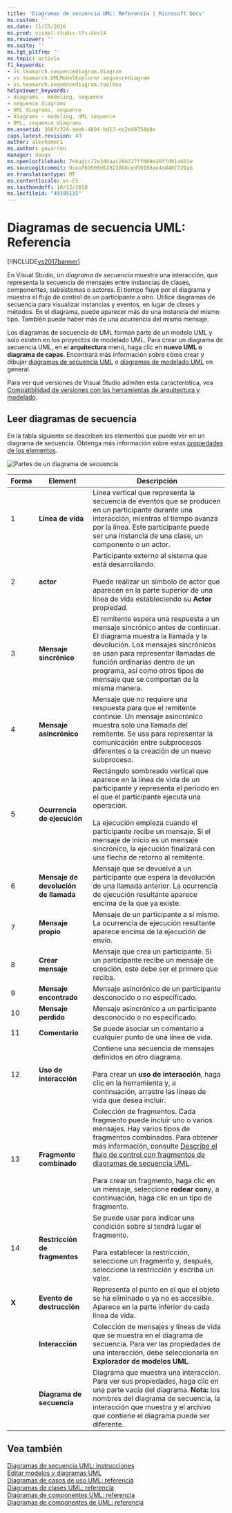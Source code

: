 ```yaml
---
title: 'Diagramas de secuencia UML: Referencia | Microsoft Docs'
ms.custom: ''
ms.date: 11/15/2016
ms.prod: visual-studio-tfs-dev14
ms.reviewer: ''
ms.suite: ''
ms.tgt_pltfrm: ''
ms.topic: article
f1_keywords:
- vs.teamarch.sequencediagram.diagram
- vs.teamarch.UMLModelExplorer.sequencediagram
- vs.teamarch.sequencediagram.toolbox
helpviewer_keywords:
- diagrams - modeling, sequence
- sequence diagrams
- UML diagrams, sequence
- diagrams - modeling, UML sequence
- UML, sequence diagrams
ms.assetid: 366fc324-aeeb-4894-bd13-ec2e40754b8e
caps.latest.revision: 43
author: alexhomer1
ms.author: gewarren
manager: douge
ms.openlocfilehash: 7ebadcc72e346aac26b227ff069e20ffd81a601e
ms.sourcegitcommit: 9ceaf69568d61023868ced59108ae4dd46f720ab
ms.translationtype: MT
ms.contentlocale: es-ES
ms.lasthandoff: 10/12/2018
ms.locfileid: "49195135"
---
```

# <a name="uml-sequence-diagrams-reference"></a>Diagramas de secuencia UML: Referencia
[!INCLUDE[vs2017banner](../includes/vs2017banner.md)]

En Visual Studio, un *diagrama de secuencia* muestra una interacción, que representa la secuencia de mensajes entre instancias de clases, componentes, subsistemas o actores. El tiempo fluye por el diagrama y muestra el flujo de control de un participante a otro. Utilice diagramas de secuencia para visualizar instancias y eventos, en lugar de clases y métodos. En el diagrama, puede aparecer más de una instancia del mismo tipo. También puede haber más de una ocurrencia del mismo mensaje.  
  
 Los diagramas de secuencia de UML forman parte de un modelo UML y solo existen en los proyectos de modelado UML. Para crear un diagrama de secuencia UML, en el **arquitectura** menú, haga clic en **nuevo UML o diagrama de capas**. Encontrará más información sobre cómo crear y dibujar [diagramas de secuencia UML](../modeling/uml-sequence-diagrams-guidelines.md) o [diagramas de modelado UML](../modeling/edit-uml-models-and-diagrams.md) en general.  
  
 Para ver qué versiones de Visual Studio admiten esta característica, vea [Compatibilidad de versiones con las herramientas de arquitectura y modelado](../modeling/what-s-new-for-design-in-visual-studio.md#VersionSupport).  
  
## <a name="reading-sequence-diagrams"></a>Leer diagramas de secuencia  
 En la tabla siguiente se describen los elementos que puede ver en un diagrama de secuencia. Obtenga más información sobre estas [propiedades de los elementos](../modeling/properties-of-elements-on-uml-sequence-diagrams.md).  
  
 ![Partes de un diagrama de secuencia](../modeling/media/uml-sequence.png "UML_Sequence")  
  
|**Forma**|**Element**|**Descripción**|  
|---------------|-----------------|---------------------|  
|1|**Línea de vida**|Línea vertical que representa la secuencia de eventos que se producen en un participante durante una interacción, mientras el tiempo avanza por la línea. Este participante puede ser una instancia de una clase, un componente o un actor.|  
|2|**actor**|Participante externo al sistema que está desarrollando.<br /><br /> Puede realizar un símbolo de actor que aparecen en la parte superior de una línea de vida estableciendo su **Actor** propiedad.|  
|3|**Mensaje sincrónico**|El remitente espera una respuesta a un mensaje sincrónico antes de continuar. El diagrama muestra la llamada y la devolución. Los mensajes sincrónicos se usan para representar llamadas de función ordinarias dentro de un programa, así como otros tipos de mensaje que se comportan de la misma manera.|  
|4|**Mensaje asincrónico**|Mensaje que no requiere una respuesta para que el remitente continúe. Un mensaje asincrónico muestra solo una llamada del remitente. Se usa para representar la comunicación entre subprocesos diferentes o la creación de un nuevo subproceso.|  
|5|**Ocurrencia de ejecución**|Rectángulo sombreado vertical que aparece en la línea de vida de un participante y representa el período en el que el participante ejecuta una operación.<br /><br /> La ejecución empieza cuando el participante recibe un mensaje. Si el mensaje de inicio es un mensaje sincrónico, la ejecución finalizará con una flecha de retorno al remitente.|  
|6|**Mensaje de devolución de llamada**|Mensaje que se devuelve a un participante que espera la devolución de una llamada anterior. La ocurrencia de ejecución resultante aparece encima de la que ya existe.|  
|7|**Mensaje propio**|Mensaje de un participante a sí mismo. La ocurrencia de ejecución resultante aparece encima de la ejecución de envío.|  
|8|**Crear mensaje**|Mensaje que crea un participante. Si un participante recibe un mensaje de creación, este debe ser el primero que reciba.|  
|9|**Mensaje encontrado**|Mensaje asincrónico de un participante desconocido o no especificado.|  
|10|**Mensaje perdido**|Mensaje asincrónico a un participante desconocido o no especificado.|  
|11|**Comentario**|Se puede asociar un comentario a cualquier punto de una línea de vida.|  
|12|**Uso de interacción**|Contiene una secuencia de mensajes definidos en otro diagrama.<br /><br /> Para crear un **uso de interacción**, haga clic en la herramienta y, a continuación, arrastre las líneas de vida que desea incluir.|  
|13|**Fragmento combinado**|Colección de fragmentos. Cada fragmento puede incluir uno o varios mensajes. Hay varios tipos de fragmentos combinados. Para obtener más información, consulte [Describe el flujo de control con fragmentos de diagramas de secuencia UML](../modeling/describe-control-flow-with-fragments-on-uml-sequence-diagrams.md).<br /><br /> Para crear un fragmento, haga clic en un mensaje, seleccione **rodear con**y, a continuación, haga clic en un tipo de fragmento.|  
|14|**Restricción de fragmentos**|Se puede usar para indicar una condición sobre si tendrá lugar el fragmento.<br /><br /> Para establecer la restricción, seleccione un fragmento y, después, seleccione la restricción y escriba un valor.|  
|**X**|**Evento de destrucción**|Representa el punto en el que el objeto se ha eliminado o ya no es accesible. Aparece en la parte inferior de cada línea de vida.|  
||**Interacción**|Colección de mensajes y líneas de vida que se muestra en el diagrama de secuencia. Para ver las propiedades de una interacción, debe seleccionarla en **Explorador de modelos UML**.|  
||**Diagrama de secuencia**|Diagrama que muestra una interacción. Para ver sus propiedades, haga clic en una parte vacía del diagrama. **Nota:** los nombres del diagrama de secuencia, la interacción que muestra y el archivo que contiene el diagrama puede ser diferente.|  
  
## <a name="see-also"></a>Vea también  
 [Diagramas de secuencia UML: instrucciones](../modeling/uml-sequence-diagrams-guidelines.md)   
 [Editar modelos y diagramas UML](../modeling/edit-uml-models-and-diagrams.md)   
 [Diagramas de casos de uso UML: referencia](../modeling/uml-use-case-diagrams-reference.md)   
 [Diagramas de clases UML: referencia](../modeling/uml-class-diagrams-reference.md)   
 [Diagramas de componentes UML: referencia](../modeling/uml-component-diagrams-reference.md)   
 [Diagramas de componentes de UML: referencia](../modeling/uml-component-diagrams-reference.md)



